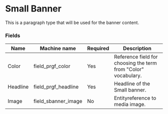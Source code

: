 # Small Banner
This is a paragraph type that will be used for the banner content.

### Fields
| Name  | Machine name | Required | Description |
| ------------- | ------------- | ------------- | ------------- |
| Color | field\_prgf_color | Yes | Reference field for choosing the term from "Color" vocabulary. |
| Headline | field\_prgf_headline | Yes | Headline of the Small banner. |
| Image | field\_sbanner_image | No | Entityreference to media image. |
